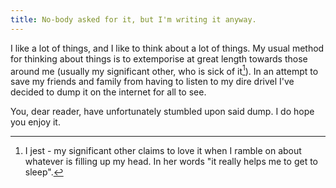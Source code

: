 ```yaml
---
title: No-body asked for it, but I'm writing it anyway.
---
```

 
I like a lot of things, and I like to think about a lot of things. My usual method for thinking about things is to extemporise at great length towards those around me (usually my significant other, who is sick of it[^1]). In an attempt to save my friends and family from having to listen to my dire drivel  I've decided to dump it on the internet for all to see. 

You, dear reader, have unfortunately stumbled upon said dump. I do hope you enjoy it. 

[^1]: I jest - my significant other claims to love it when I ramble on about whatever is filling up my head. In her words "it really helps me to get to sleep". 
